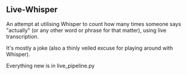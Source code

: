 ## Live-Whisper
An attempt at utilising Whisper to count how many times someone says "actually" (or any other word or phrase for that matter), using live transcription.

It's mostly a joke (also a thinly veiled excuse for playing around with Whisper).

Everything new is in live_pipeline.py